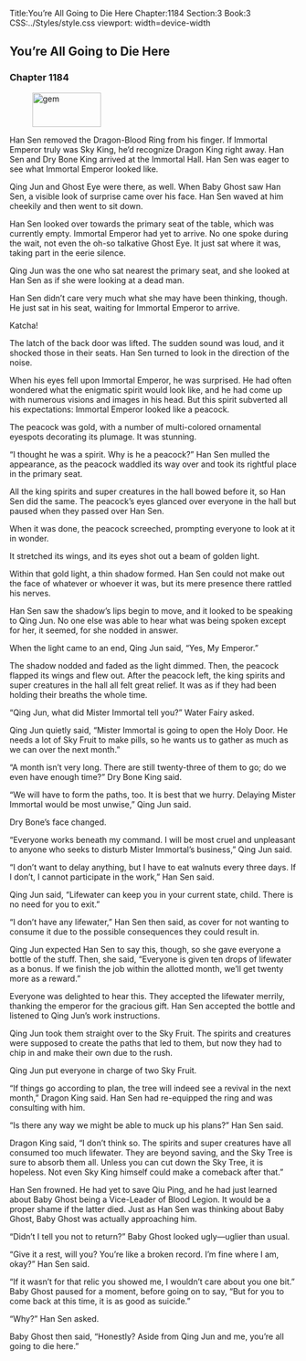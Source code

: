 Title:You’re All Going to Die Here 
Chapter:1184 
Section:3 
Book:3 
CSS:../Styles/style.css 
viewport: width=device-width
  
## You’re All Going to Die Here
### Chapter 1184 
<figure>
	<img src="../Images/gem.gif" alt="gem" id="gem" width="120" height="60" />
</figure>
  

  
  Han Sen removed the Dragon-Blood Ring from his finger. If Immortal Emperor truly was Sky King, he’d recognize Dragon King right away. Han Sen and Dry Bone King arrived at the Immortal Hall. Han Sen was eager to see what Immortal Emperor looked like.

Qing Jun and Ghost Eye were there, as well. When Baby Ghost saw Han Sen, a visible look of surprise came over his face. Han Sen waved at him cheekily and then went to sit down.

Han Sen looked over towards the primary seat of the table, which was currently empty. Immortal Emperor had yet to arrive. No one spoke during the wait, not even the oh-so talkative Ghost Eye. It just sat where it was, taking part in the eerie silence.

Qing Jun was the one who sat nearest the primary seat, and she looked at Han Sen as if she were looking at a dead man.

Han Sen didn’t care very much what she may have been thinking, though. He just sat in his seat, waiting for Immortal Emperor to arrive.

Katcha!

The latch of the back door was lifted. The sudden sound was loud, and it shocked those in their seats. Han Sen turned to look in the direction of the noise.

When his eyes fell upon Immortal Emperor, he was surprised. He had often wondered what the enigmatic spirit would look like, and he had come up with numerous visions and images in his head. But this spirit subverted all his expectations: Immortal Emperor looked like a peacock.

The peacock was gold, with a number of multi-colored ornamental eyespots decorating its plumage. It was stunning.

“I thought he was a spirit. Why is he a peacock?” Han Sen mulled the appearance, as the peacock waddled its way over and took its rightful place in the primary seat.

All the king spirits and super creatures in the hall bowed before it, so Han Sen did the same. The peacock’s eyes glanced over everyone in the hall but paused when they passed over Han Sen.

When it was done, the peacock screeched, prompting everyone to look at it in wonder.

It stretched its wings, and its eyes shot out a beam of golden light.

Within that gold light, a thin shadow formed. Han Sen could not make out the face of whatever or whoever it was, but its mere presence there rattled his nerves.

Han Sen saw the shadow’s lips begin to move, and it looked to be speaking to Qing Jun. No one else was able to hear what was being spoken except for her, it seemed, for she nodded in answer.

When the light came to an end, Qing Jun said, “Yes, My Emperor.”

The shadow nodded and faded as the light dimmed. Then, the peacock flapped its wings and flew out. After the peacock left, the king spirits and super creatures in the hall all felt great relief. It was as if they had been holding their breaths the whole time.

“Qing Jun, what did Mister Immortal tell you?” Water Fairy asked.

Qing Jun quietly said, “Mister Immortal is going to open the Holy Door. He needs a lot of Sky Fruit to make pills, so he wants us to gather as much as we can over the next month.”

“A month isn’t very long. There are still twenty-three of them to go; do we even have enough time?” Dry Bone King said.

“We will have to form the paths, too. It is best that we hurry. Delaying Mister Immortal would be most unwise,” Qing Jun said.

Dry Bone’s face changed.

“Everyone works beneath my command. I will be most cruel and unpleasant to anyone who seeks to disturb Mister Immortal’s business,” Qing Jun said.

“I don’t want to delay anything, but I have to eat walnuts every three days. If I don’t, I cannot participate in the work,” Han Sen said.

Qing Jun said, “Lifewater can keep you in your current state, child. There is no need for you to exit.”

“I don’t have any lifewater,” Han Sen then said, as cover for not wanting to consume it due to the possible consequences they could result in.

Qing Jun expected Han Sen to say this, though, so she gave everyone a bottle of the stuff. Then, she said, “Everyone is given ten drops of lifewater as a bonus. If we finish the job within the allotted month, we’ll get twenty more as a reward.”

Everyone was delighted to hear this. They accepted the lifewater merrily, thanking the emperor for the gracious gift. Han Sen accepted the bottle and listened to Qing Jun’s work instructions.

Qing Jun took them straight over to the Sky Fruit. The spirits and creatures were supposed to create the paths that led to them, but now they had to chip in and make their own due to the rush.

Qing Jun put everyone in charge of two Sky Fruit.

“If things go according to plan, the tree will indeed see a revival in the next month,” Dragon King said. Han Sen had re-equipped the ring and was consulting with him.

“Is there any way we might be able to muck up his plans?” Han Sen said.

Dragon King said, “I don’t think so. The spirits and super creatures have all consumed too much lifewater. They are beyond saving, and the Sky Tree is sure to absorb them all. Unless you can cut down the Sky Tree, it is hopeless. Not even Sky King himself could make a comeback after that.”

Han Sen frowned. He had yet to save Qiu Ping, and he had just learned about Baby Ghost being a Vice-Leader of Blood Legion. It would be a proper shame if the latter died. Just as Han Sen was thinking about Baby Ghost, Baby Ghost was actually approaching him.

“Didn’t I tell you not to return?” Baby Ghost looked ugly—uglier than usual.

“Give it a rest, will you? You’re like a broken record. I’m fine where I am, okay?” Han Sen said.

“If it wasn’t for that relic you showed me, I wouldn’t care about you one bit.” Baby Ghost paused for a moment, before going on to say, “But for you to come back at this time, it is as good as suicide.”

“Why?” Han Sen asked.

Baby Ghost then said, “Honestly? Aside from Qing Jun and me, you’re all going to die here.”
